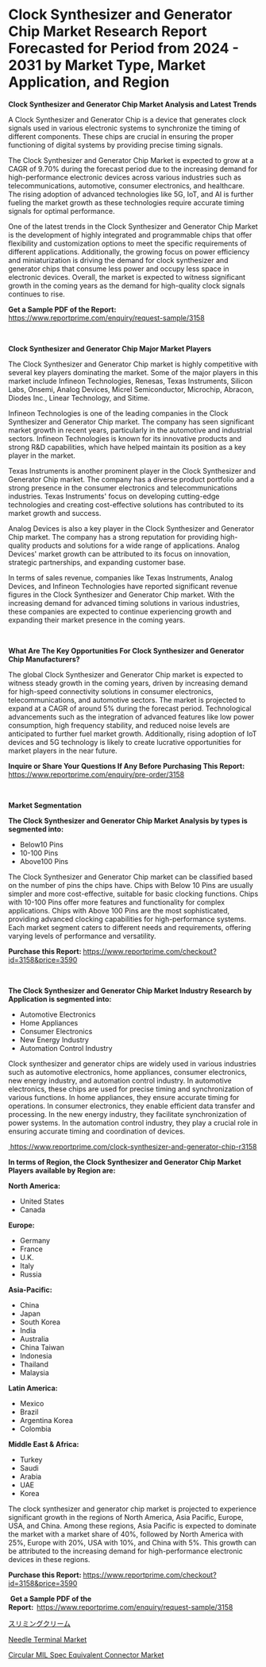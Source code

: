 <p><h1>Clock Synthesizer and Generator Chip Market Research Report Forecasted for Period from 2024 -  2031 by Market Type, Market Application, and Region</h1></p><p><strong>Clock Synthesizer and Generator Chip Market Analysis and Latest Trends</strong></p>
<p><p>A Clock Synthesizer and Generator Chip is a device that generates clock signals used in various electronic systems to synchronize the timing of different components. These chips are crucial in ensuring the proper functioning of digital systems by providing precise timing signals.</p><p>The Clock Synthesizer and Generator Chip Market is expected to grow at a CAGR of 9.70% during the forecast period due to the increasing demand for high-performance electronic devices across various industries such as telecommunications, automotive, consumer electronics, and healthcare. The rising adoption of advanced technologies like 5G, IoT, and AI is further fueling the market growth as these technologies require accurate timing signals for optimal performance.</p><p>One of the latest trends in the Clock Synthesizer and Generator Chip Market is the development of highly integrated and programmable chips that offer flexibility and customization options to meet the specific requirements of different applications. Additionally, the growing focus on power efficiency and miniaturization is driving the demand for clock synthesizer and generator chips that consume less power and occupy less space in electronic devices. Overall, the market is expected to witness significant growth in the coming years as the demand for high-quality clock signals continues to rise.</p></p>
<p><strong>Get a Sample PDF of the Report:&nbsp;</strong> <a href="https://www.reportprime.com/enquiry/request-sample/3158">https://www.reportprime.com/enquiry/request-sample/3158</a></p>
<p>&nbsp;</p>
<p><strong>Clock Synthesizer and Generator Chip Major Market Players</strong></p>
<p><p>The Clock Synthesizer and Generator Chip market is highly competitive with several key players dominating the market. Some of the major players in this market include Infineon Technologies, Renesas, Texas Instruments, Silicon Labs, Onsemi, Analog Devices, Micrel Semiconductor, Microchip, Abracon, Diodes Inc., Linear Technology, and Sitime.</p><p>Infineon Technologies is one of the leading companies in the Clock Synthesizer and Generator Chip market. The company has seen significant market growth in recent years, particularly in the automotive and industrial sectors. Infineon Technologies is known for its innovative products and strong R&D capabilities, which have helped maintain its position as a key player in the market.</p><p>Texas Instruments is another prominent player in the Clock Synthesizer and Generator Chip market. The company has a diverse product portfolio and a strong presence in the consumer electronics and telecommunications industries. Texas Instruments' focus on developing cutting-edge technologies and creating cost-effective solutions has contributed to its market growth and success.</p><p>Analog Devices is also a key player in the Clock Synthesizer and Generator Chip market. The company has a strong reputation for providing high-quality products and solutions for a wide range of applications. Analog Devices' market growth can be attributed to its focus on innovation, strategic partnerships, and expanding customer base.</p><p>In terms of sales revenue, companies like Texas Instruments, Analog Devices, and Infineon Technologies have reported significant revenue figures in the Clock Synthesizer and Generator Chip market. With the increasing demand for advanced timing solutions in various industries, these companies are expected to continue experiencing growth and expanding their market presence in the coming years.</p></p>
<p>&nbsp;</p>
<p><strong>What Are The Key Opportunities For Clock Synthesizer and Generator Chip Manufacturers?</strong></p>
<p><p>The global Clock Synthesizer and Generator Chip market is expected to witness steady growth in the coming years, driven by increasing demand for high-speed connectivity solutions in consumer electronics, telecommunications, and automotive sectors. The market is projected to expand at a CAGR of around 5% during the forecast period. Technological advancements such as the integration of advanced features like low power consumption, high frequency stability, and reduced noise levels are anticipated to further fuel market growth. Additionally, rising adoption of IoT devices and 5G technology is likely to create lucrative opportunities for market players in the near future.</p></p>
<p><strong>Inquire or Share Your Questions If Any Before Purchasing This Report:</strong> <a href="https://www.reportprime.com/enquiry/pre-order/3158">https://www.reportprime.com/enquiry/pre-order/3158</a></p>
<p>&nbsp;</p>
<p><strong>Market Segmentation</strong></p>
<p><strong>The Clock Synthesizer and Generator Chip Market Analysis by types is segmented into:</strong></p>
<p><ul><li>Below10 Pins</li><li>10-100 Pins</li><li>Above100 Pins</li></ul></p>
<p><p>The Clock Synthesizer and Generator Chip market can be classified based on the number of pins the chips have. Chips with Below 10 Pins are usually simpler and more cost-effective, suitable for basic clocking functions. Chips with 10-100 Pins offer more features and functionality for complex applications. Chips with Above 100 Pins are the most sophisticated, providing advanced clocking capabilities for high-performance systems. Each market segment caters to different needs and requirements, offering varying levels of performance and versatility.</p></p>
<p><strong>Purchase this Report:&nbsp;</strong><a href="https://www.reportprime.com/checkout?id=3158&price=3590">https://www.reportprime.com/checkout?id=3158&price=3590</a></p>
<p>&nbsp;</p>
<p><strong>The Clock Synthesizer and Generator Chip Market Industry Research by Application is segmented into:</strong></p>
<p><ul><li>Automotive Electronics</li><li>Home Appliances</li><li>Consumer Electronics</li><li>New Energy Industry</li><li>Automation Control Industry</li></ul></p>
<p><p>Clock synthesizer and generator chips are widely used in various industries such as automotive electronics, home appliances, consumer electronics, new energy industry, and automation control industry. In automotive electronics, these chips are used for precise timing and synchronization of various functions. In home appliances, they ensure accurate timing for operations. In consumer electronics, they enable efficient data transfer and processing. In the new energy industry, they facilitate synchronization of power systems. In the automation control industry, they play a crucial role in ensuring accurate timing and coordination of devices.</p></p>
<p><a href="https://www.reportprime.com/clock-synthesizer-and-generator-chip-r3158">&nbsp;https://www.reportprime.com/clock-synthesizer-and-generator-chip-r3158</a></p>
<p><strong>In terms of Region, the Clock Synthesizer and Generator Chip Market Players available by Region are:</strong></p>
<p>
    <p> <strong> North America: </strong>
        <ul>
            <li>United States</li>
            <li>Canada</li>
        </ul>
        </p> 
    <p> <strong> Europe: </strong>
        <ul>
            <li>Germany</li>
            <li>France</li>
            <li>U.K.</li>
            <li>Italy</li>
            <li>Russia</li>
        </ul>
        </p> 
    <p> <strong> Asia-Pacific: </strong>
        <ul>
            <li>China</li>
            <li>Japan</li>
            <li>South Korea</li>
            <li>India</li>
            <li>Australia</li>
            <li>China Taiwan</li>
            <li>Indonesia</li>
            <li>Thailand</li>
            <li>Malaysia</li>
        </ul>
        </p> 
    <p> <strong> Latin America: </strong>
        <ul>
            <li>Mexico</li>
            <li>Brazil</li>
            <li>Argentina Korea</li>
            <li>Colombia</li>
        </ul>
        </p> 
    <p> <strong> Middle East & Africa: </strong>
        <ul>
            <li>Turkey</li>
            <li>Saudi</li>
            <li>Arabia</li>
            <li>UAE</li>
            <li>Korea</li>
        </ul>
    </p>
    </p>
<p><p>The clock synthesizer and generator chip market is projected to experience significant growth in the regions of North America, Asia Pacific, Europe, USA, and China. Among these regions, Asia Pacific is expected to dominate the market with a market share of 40%, followed by North America with 25%, Europe with 20%, USA with 10%, and China with 5%. This growth can be attributed to the increasing demand for high-performance electronic devices in these regions.</p></p>
<p><strong>Purchase this Report: </strong><a href="https://www.reportprime.com/checkout?id=3158&price=3590">https://www.reportprime.com/checkout?id=3158&price=3590</a></p>
<p>&nbsp;<strong>Get a Sample PDF of the Report:&nbsp;&nbsp;</strong><a href="https://www.reportprime.com/enquiry/request-sample/3158">https://www.reportprime.com/enquiry/request-sample/3158</a></p>
<p><strong></strong></p>
<p><p><a href="https://github.com/DudleyFerry/Market-Research-Report-List-1/blob/main/693403672778.md">スリミングクリーム</a></p><p><a href="https://github.com/moyahfrancoestellec51j635wcx/Market-Research-Report-List-2/blob/main/needle-terminal-market.md">Needle Terminal Market</a></p><p><a href="https://github.com/JuliaFadel1922/Market-Research-Report-List-1/blob/main/circular-mil-spec-equivalent-connector-market.md">Circular MIL Spec Equivalent Connector Market</a></p></p>